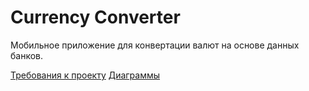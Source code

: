 # Currency Converter

Мобильное приложение для конвертации валют на основе данных банков.

[Требования к проекту](docs/SRS.md)
[Диаграммы](diagrams)
